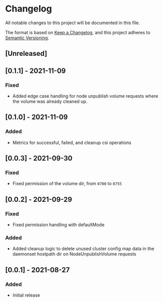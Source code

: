 # Changelog
All notable changes to this project will be documented in this file.

The format is based on [Keep a Changelog](https://keepachangelog.com/en/1.0.0/),
and this project adheres to [Semantic Versioning](https://semver.org/spec/v2.0.0.html).

## [Unreleased]

## [0.1.1] - 2021-11-09
### Fixed
- Added edge case handling for node unpublish volume requests where the volume was already cleaned up.

## [0.1.0] - 2021-11-09
### Added
- Metrics for successful, failed, and cleanup csi operations

## [0.0.3] - 2021-09-30
### Fixed
- Fixed permission of the volume dir, from `0700` to `0755`

## [0.0.2] - 2021-09-29
### Fixed
- Fixed permission handling with defaultMode
### Added
- Added cleanup logic to delete unused cluster config map data in the daemonset hostpath dir on NodeUnpublishVolume requests

## [0.0.1] - 2021-08-27
### Added
- Initial release
